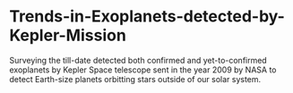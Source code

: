 # Trends-in-Exoplanets-detected-by-Kepler-Mission
Surveying the till-date detected both confirmed and yet-to-confirmed exoplanets by Kepler Space telescope sent in the year 2009 by NASA to detect Earth-size planets orbitting stars outside of our solar system.
